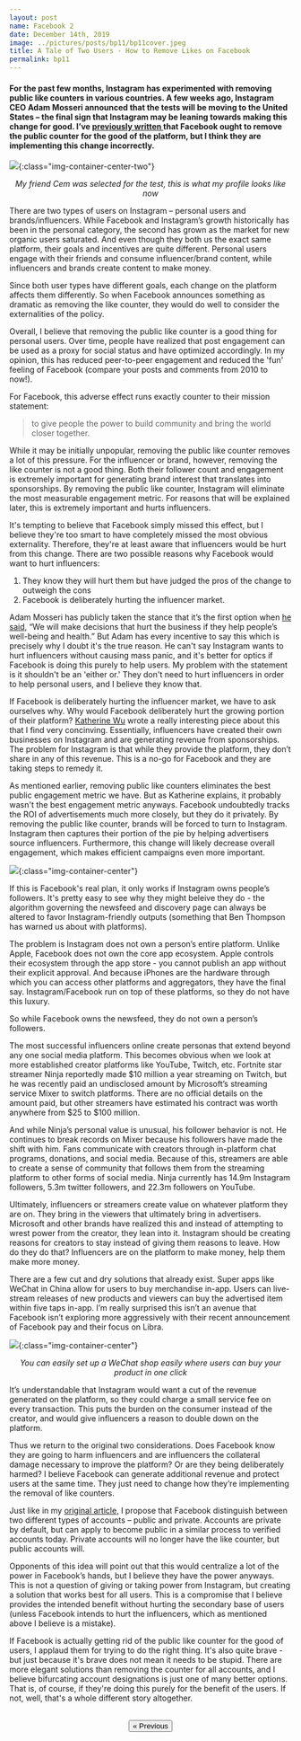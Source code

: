```yaml
---
layout: post
name: Facebook 2
date: December 14th, 2019
image: ../pictures/posts/bp11/bp11cover.jpeg
title: A Tale of Two Users - How to Remove Likes on Facebook
permalink: bp11
---
```


#### For the past few months, Instagram has experimented with removing public like counters in various countries. A few weeks ago, Instagram CEO Adam Mosseri announced that the tests will be moving to the United States – the final sign that Instagram may be leaning towards making this change for good. I’ve <a href="https://nickchua.me/bp9" target="_blank">previously written </a> that Facebook ought to remove the public counter for the good of the platform, but I think they are implementing this change incorrectly.

![](/pictures/posts/bp11/photo.jpeg){:class="img-container-center-two"}
*<center>My friend Cem was selected for the test, this is what my profile looks like now </center>*

There are two types of users on Instagram – personal users and brands/influencers. While Facebook and Instagram’s growth historically has been in the personal category, the second has grown as the market for new organic users saturated. And even though they both us the exact same platform, their goals and incentives are quite different. Personal users engage with their friends and consume influencer/brand content, while influencers and brands create content to make money. 

Since both user types have different goals, each change on the platform affects them differently. So when Facebook announces something as dramatic as removing the like counter, they would do well to consider the externalities of the policy. 

Overall, I believe that removing the public like counter is a good thing for personal users. Over time, people have realized that post engagement can be used as a proxy for social status and have optimized accordingly. In my opinion, this has reduced peer-to-peer engagement and reduced the 'fun' feeling of Facebook (compare your posts and comments from 2010 to now!). 

For Facebook, this adverse effect runs exactly counter to their mission statement: 

>to give people the power to build community and bring the world closer together.

While it may be initially unpopular, removing the public like counter removes a lot of this pressure. For the influencer or brand, however, removing the like counter is not a good thing. Both their follower count and engagement is extremely important for generating brand interest that translates into sponsorships. By removing the public like counter, Instagram will eliminate the most measurable engagement metric. For reasons that will be explained later, this is extremely important and hurts influencers. 

It's tempting to believe that Facebook simply missed this effect, but I believe they're too smart to have completely missed the most obvious externality. Therefore, they're at least aware that influencers would be hurt from this change. There are two possible reasons why Facebook would want to hurt influencers: 

1. They know they will hurt them but have judged the pros of the change to outweigh the cons
2. Facebook is deliberately hurting the influencer market. 

Adam Mosseri has publicly taken the stance that it’s the first option when <a href="https://techcrunch.com/2019/11/08/instagram-hide-likes-us/" target="_blank">he said,</a> “We will make decisions that hurt the business if they help people’s well-being and health.” But Adam has every incentive to say this which is precisely why I doubt it's the true reason. He can't say Instagram wants to hurt influencers without causing mass panic, and it's better for optics if Facebook is doing this purely to help users. My problem with the statement is it shouldn't be an 'either or.' They don't need to hurt influencers in order to help personal users, and I believe they know that. 

If Facebook is deliberately hurting the influencer market, we have to ask ourselves why. Why would Facebook deliberately hurt the growing portion of their platform? <a href="https://www.katherinewu.me/writings/why-is-instagram-removing-likes" target="_blank">Katherine Wu</a> wrote a really interesting piece about this that I find very concinving. Essentially, influencers have created their own businesses on Instagram and are generating revenue from sponsorships. The problem for Instagram is that while they provide the platform, they don’t share in any of this revenue. This is a no-go for Facebook and they are taking steps to remedy it.   

As mentioned earlier, removing public like counters eliminates the best public engagement metric we have. But as Katherine explains, it probably wasn't the best engagement metric anyways. Facebook undoubtedly tracks the ROI of advertisements much more closely, but they do it privately. By removing the public like counter, brands will be forced to turn to Instagram. Instagram then captures their portion of the pie by helping advertisers source influencers. Furthermore, this change will likely decrease overall engagement, which makes efficient campaigns even more important.
<!-- 
Removing public like counters also removes the engagement signals that brands use to pick their influencers. It also will most likely <a href="https://www.socialmediatoday.com/news/new-report-examines-the-impact-of-instagrams-hidden-likes-experiment-on-in/566887/" target="_blank">decrease their engagement.</a> -->

![](/pictures/posts/bp11/instagramv2p1.png){:class="img-container-center"}

If this is Facebook's real plan, it only works if Instagram owns people’s followers. It's pretty easy to see why they might beleive they do - the algorithm governing the newsfeed and discovery page can always be altered to favor Instagram-friendly outputs (something that Ben Thompson has warned us about with platforms). 

The problem is Instagram does not own a person’s entire platform. Unlike Apple, Facebook does not own the core app ecosystem. Apple controls their ecosystem through the app store - you cannot publish an app without their explicit approval. And because iPhones are the hardware through which you can access other platforms and aggregators, they have the final say. Instagram/Facebook run on top of these platforms, so they do not have this luxury.

So while Facebook owns the newsfeed, they do not own a person’s followers. 

The most successful influencers online create personas that extend beyond any one social media platform. This becomes obvious when we look at more established creator platforms like YouTube, Twitch, etc. Fortnite star streamer Ninja reportedly made $10 million a year streaming on Twitch, but he was recently paid an undisclosed amount by Microsoft’s streaming service Mixer to switch platforms. There are no official details on the amount paid, but other streamers have estimated his contract was worth anywhere from $25 to $100 million.

And while Ninja’s personal value is unusual, his follower behavior is not. He continues to break records on Mixer because his followers have made the shift with him. Fans communicate with creators through in-platform chat programs, donations, and social media. Because of this, streamers are able to create a sense of community that follows them from the streaming platform to other forms of social media. Ninja currently has 14.9m Instagram followers, 5.3m twitter followers, and 22.3m followers on YouTube. 

Ultimately, influencers or streamers create value on whatever platform they are on. They bring in the viewers that ultimately bring in advertisers. Microsoft and other brands have realized this and instead of attempting to wrest power from the creator, they lean into it. Instagram should be creating reasons for creators to stay instead of giving them reasons to leave. How do they do that? Influencers are on the platform to make money, help them make more money. 

There are a few cut and dry solutions that already exist. Super apps like WeChat in China allow for users to buy merchandise in-app. Users can live-stream releases of new products and viewers can buy the advertised item within five taps in-app. I’m really surprised this isn’t an avenue that Facebook isn’t exploring more aggressively with their recent announcement of Facebook pay and their focus on Libra. 

![](/pictures/posts/bp11/wechat.jpg){:class="img-container-center"}
*<center>You can easily set up a WeChat shop easily where users can buy your product in one click </center>*

It’s understandable that Instagram would want a cut of the revenue generated on the platform, so they could charge a small service fee on every transaction. This puts the burden on the consumer instead of the creator, and would give influencers a reason to double down on the platform. 

Thus we return to the original two considerations. Does Facebook know they are going to harm influencers and are influencers the collateral damage necessary to improve the platform? Or are they being deliberately harmed? I believe Facebook can generate additional revenue and protect users at the same time. They just need to change how they’re implementing the removal of like counters.

Just like in my <a href="bp9" target="_blank">original article,</a> I propose that Facebook distinguish between two different types of accounts – public and private. Accounts are private by default, but can apply to become public in a similar process to verified accounts today. Private accounts will no longer have the like counter, but public accounts will. 

Opponents of this idea will point out that this would centralize a lot of the power in Facebook’s hands, but I believe they have the power anyways. This is not a question of giving or taking power from Instagram, but creating a solution that works best for all users. This is a compromise that I believe provides the intended benefit without hurting the secondary base of users (unless Facebook intends to hurt the influencers, which as mentioned above I believe is a mistake).

If Facebook is actually getting rid of the public like counter for the good of users, I applaud them for trying to do the right thing. It's also quite brave - but just because it's brave does not mean it needs to be stupid. There are more elegant solutions than removing the counter for all accounts, and I believe bifurcating account designations is just one of many better options. That is, of course, if they're doing this purely for the benefit of the users. If not, well, that's a whole different story altogether. 

<div class="divider"></div>
<br>
<center><a href="/esports-7"><button class="btn-no-outline">&laquo; Previous</button></a></center>